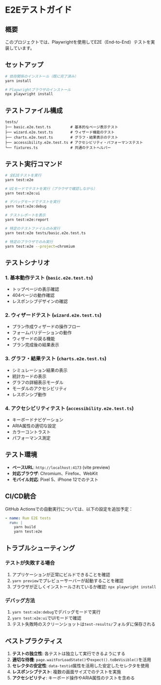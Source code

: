 # E2Eテストガイド

## 概要
このプロジェクトでは、Playwrightを使用してE2E（End-to-End）テストを実装しています。

## セットアップ
```bash
# 依存関係のインストール（既に完了済み）
yarn install

# Playwrightブラウザのインストール
npx playwright install
```

## テストファイル構成
```
tests/
├── basic.e2e.test.ts         # 基本的なページ表示テスト
├── wizard.e2e.test.ts        # ウィザード機能のテスト
├── charts.e2e.test.ts        # グラフ・結果表示のテスト
├── accessibility.e2e.test.ts # アクセシビリティ・パフォーマンステスト
└── fixtures.ts               # 共通のテストヘルパー
```

## テスト実行コマンド
```bash
# 全E2Eテストを実行
yarn test:e2e

# UIモードでテストを実行（ブラウザで確認しながら）
yarn test:e2e:ui

# デバッグモードでテストを実行
yarn test:e2e:debug

# テストレポートを表示
yarn test:e2e:report

# 特定のテストファイルのみ実行
yarn test:e2e tests/basic.e2e.test.ts

# 特定のブラウザでのみ実行
yarn test:e2e --project=chromium
```

## テストシナリオ

### 1. 基本動作テスト (`basic.e2e.test.ts`)
- トップページの表示確認
- 404ページの動作確認
- レスポンシブデザインの確認

### 2. ウィザードテスト (`wizard.e2e.test.ts`)
- プラン作成ウィザードの操作フロー
- フォームバリデーションの動作
- ウィザードの戻る機能
- プラン完成後の結果表示

### 3. グラフ・結果テスト (`charts.e2e.test.ts`)
- シミュレーション結果の表示
- 統計カードの表示
- グラフの詳細表示モーダル
- モーダルのアクセシビリティ
- レスポンシブ動作

### 4. アクセシビリティテスト (`accessibility.e2e.test.ts`)
- キーボードナビゲーション
- ARIA属性の適切な設定
- カラーコントラスト
- パフォーマンス測定

## テスト環境
- **ベースURL**: `http://localhost:4173` (vite preview)
- **対応ブラウザ**: Chromium、Firefox、WebKit
- **モバイル対応**: Pixel 5、iPhone 12でのテスト

## CI/CD統合
GitHub Actionsでの自動実行については、以下の設定を追加予定：
```yaml
- name: Run E2E tests
  run: |
    yarn build
    yarn test:e2e
```

## トラブルシューティング

### テストが失敗する場合
1. アプリケーションが正常にビルドできることを確認
2. `yarn preview`でプレビューサーバーが起動することを確認
3. ブラウザが正しくインストールされているか確認: `npx playwright install`

### デバッグ方法
1. `yarn test:e2e:debug`でデバッグモードで実行
2. `yarn test:e2e:ui`でUIモードで確認
3. テスト失敗時のスクリーンショットは`test-results/`フォルダに保存される

## ベストプラクティス
1. **テストの独立性**: 各テストは独立して実行できるようにする
2. **適切な待機**: `page.waitForLoadState()`や`expect().toBeVisible()`を活用
3. **セレクタの安定性**: `data-testid`属性を活用した安定したセレクタを使用
4. **レスポンシブテスト**: 複数の画面サイズでのテストを実施
5. **アクセシビリティ**: キーボード操作やARIA属性のテストを含める
